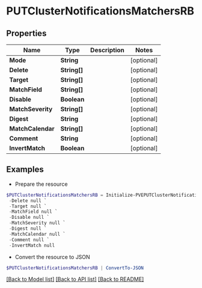 # PUTClusterNotificationsMatchersRB
## Properties

Name | Type | Description | Notes
------------ | ------------- | ------------- | -------------
**Mode** | **String** |  | [optional] 
**Delete** | **String[]** |  | [optional] 
**Target** | **String[]** |  | [optional] 
**MatchField** | **String[]** |  | [optional] 
**Disable** | **Boolean** |  | [optional] 
**MatchSeverity** | **String[]** |  | [optional] 
**Digest** | **String** |  | [optional] 
**MatchCalendar** | **String[]** |  | [optional] 
**Comment** | **String** |  | [optional] 
**InvertMatch** | **Boolean** |  | [optional] 

## Examples

- Prepare the resource
```powershell
$PUTClusterNotificationsMatchersRB = Initialize-PVEPUTClusterNotificationsMatchersRB  -Mode null `
 -Delete null `
 -Target null `
 -MatchField null `
 -Disable null `
 -MatchSeverity null `
 -Digest null `
 -MatchCalendar null `
 -Comment null `
 -InvertMatch null
```

- Convert the resource to JSON
```powershell
$PUTClusterNotificationsMatchersRB | ConvertTo-JSON
```

[[Back to Model list]](../README.md#documentation-for-models) [[Back to API list]](../README.md#documentation-for-api-endpoints) [[Back to README]](../README.md)

